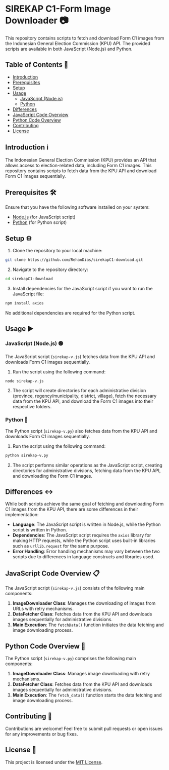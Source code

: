 
# SIREKAP C1-Form Image Downloader 📷

This repository contains scripts to fetch and download Form C1 images from the Indonesian General Election Commission (KPU) API. The provided scripts are available in both JavaScript (Node.js) and Python.

## Table of Contents 📜

- [Introduction](?tab=readme-ov-file#introduction-ℹ️)
- [Prerequisites](?tab=readme-ov-file#prerequisites-️)
- [Setup](?tab=readme-ov-file#setup-️)
- [Usage](?tab=readme-ov-file#usage-)
  - [JavaScript (Node.js)](?tab=readme-ov-file#javascript-nodejs-)
  - [Python](?tab=readme-ov-file#python-)
- [Differences](?tab=readme-ov-file#differences-)
- [JavaScript Code Overview](?tab=readme-ov-file#javascript-code-overview-)
- [Python Code Overview](?tab=readme-ov-file#python-code-overview-)
- [Contributing](?tab=readme-ov-file#contributing-)
- [License](?tab=readme-ov-file#license-)



## Introduction ℹ️

The Indonesian General Election Commission (KPU) provides an API that allows access to election-related data, including Form C1 images. This repository contains scripts to fetch data from the KPU API and download Form C1 images sequentially.

## Prerequisites 🛠️

Ensure that you have the following software installed on your system:

- [Node.js](https://nodejs.org/) (for JavaScript script)
- [Python](https://www.python.org/) (for Python script)

## Setup ⚙️

1. Clone the repository to your local machine:

```bash
git clone https://github.com/RehanDias/sirekapC1-download.git
```

2. Navigate to the repository directory:

```bash
cd sirekapC1-download
```

3. Install dependencies for the JavaScript script if you want to run the JavaScript file:

```bash
npm install axios
```

No additional dependencies are required for the Python script.

## Usage ▶️

### JavaScript (Node.js) 🟢

The JavaScript script (`sirekap-v.js`) fetches data from the KPU API and downloads Form C1 images sequentially.

1. Run the script using the following command:

```bash
node sirekap-v.js
```

2. The script will create directories for each administrative division (province, regency/municipality, district, village), fetch the necessary data from the KPU API, and download the Form C1 images into their respective folders.

### Python 🐍

The Python script (`sirekap-v.py`) also fetches data from the KPU API and downloads Form C1 images sequentially.

1. Run the script using the following command:

```bash
python sirekap-v.py
```

2. The script performs similar operations as the JavaScript script, creating directories for administrative divisions, fetching data from the KPU API, and downloading the Form C1 images.

## Differences ↔️

While both scripts achieve the same goal of fetching and downloading Form C1 images from the KPU API, there are some differences in their implementation:

- **Language**: The JavaScript script is written in Node.js, while the Python script is written in Python.
- **Dependencies**: The JavaScript script requires the `axios` library for making HTTP requests, while the Python script uses built-in libraries such as `urllib.request` for the same purpose.
- **Error Handling**: Error handling mechanisms may vary between the two scripts due to differences in language constructs and libraries used.

## JavaScript Code Overview 📋

The JavaScript script (`sirekap-v.js`) consists of the following main components:

1. **ImageDownloader Class**: Manages the downloading of images from URLs with retry mechanisms.
2. **DataFetcher Class**: Fetches data from the KPU API and downloads images sequentially for administrative divisions.
3. **Main Execution**: The `fetchData()` function initiates the data fetching and image downloading process.

## Python Code Overview 🐍

The Python script (`sirekap-v.py`) comprises the following main components:

1. **ImageDownloader Class**: Manages image downloading with retry mechanisms.
2. **DataFetcher Class**: Fetches data from the KPU API and downloads images sequentially for administrative divisions.
3. **Main Execution**: The `fetch_data()` function starts the data fetching and image downloading process.

## Contributing 🤝

Contributions are welcome! Feel free to submit pull requests or open issues for any improvements or bug fixes.

## License 📝

This project is licensed under the [MIT License](LICENSE).
